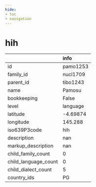 ```yaml
---
hide:
- toc
- navigation
---
```

# hih
|                      | info     |
|:---------------------|:---------|
| id                   | pamo1253 |
| family_id            | nucl1709 |
| parent_id            | tibo1243 |
| name                 | Pamosu   |
| bookkeeping          | False    |
| level                | language |
| latitude             | -4.69874 |
| longitude            | 145.288  |
| iso639P3code         | hih      |
| description          | nan      |
| markup_description   | nan      |
| child_family_count   | 0        |
| child_language_count | 0        |
| child_dialect_count  | 5        |
| country_ids          | PG       |